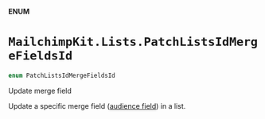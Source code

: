 **ENUM**

# `MailchimpKit.Lists.PatchListsIdMergeFieldsId`

```swift
enum PatchListsIdMergeFieldsId
```

Update merge field

Update a specific merge field ([audience field](https://mailchimp.com/help/getting-started-with-merge-tags/)) in a list.
